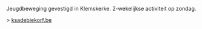 Jeugdbeweging gevestigd in Klemskerke. 2-wekelijkse activiteit op zondag.

\> [ksadebiekorf.be](https://ksadebiekorf.be)
